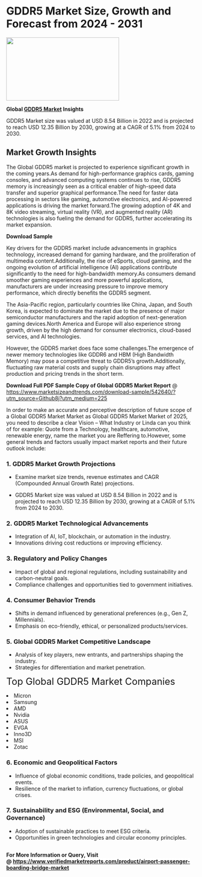 <H1>GDDR5 Market Size, Growth and Forecast from 2024 - 2031</H1><img class="aligncenter size-medium wp-image-584254" src="https://thirdeyenews.in/wp-content/uploads/2024/09/Global-Market-Research-300x168.jpeg" alt="" width="300" height="168" /><p><strong>Global&nbsp;<a href="https://www.marketsizeandtrends.com/download-sample/542640/?utm_source=Github8j?utm_medium=225">GDDR5 Market</a> Insights</strong></p><p>GDDR5 Market size was valued at USD 8.54 Billion in 2022 and is projected to reach USD 12.35 Billion by 2030, growing at a CAGR of 5.1% from 2024 to 2030.</p><p><h2>Market Growth Insights</h2> <p>The Global GDDR5 market is projected to experience significant growth in the coming years.As demand for high-performance graphics cards, gaming consoles, and advanced computing systems continues to rise, GDDR5 memory is increasingly seen as a critical enabler of high-speed data transfer and superior graphical performance.The need for faster data processing in sectors like gaming, automotive electronics, and AI-powered applications is driving the market forward.The growing adoption of 4K and 8K video streaming, virtual reality (VR), and augmented reality (AR) technologies is also fueling the demand for GDDR5, further accelerating its market expansion.</p> <p><strong>Download Sample</strong></p> <p>Key drivers for the GDDR5 market include advancements in graphics technology, increased demand for gaming hardware, and the proliferation of multimedia content.Additionally, the rise of eSports, cloud gaming, and the ongoing evolution of artificial intelligence (AI) applications contribute significantly to the need for high-bandwidth memory.As consumers demand smoother gaming experiences and more powerful applications, manufacturers are under increasing pressure to improve memory performance, which directly benefits the GDDR5 segment.</p> <p>The Asia-Pacific region, particularly countries like China, Japan, and South Korea, is expected to dominate the market due to the presence of major semiconductor manufacturers and the rapid adoption of next-generation gaming devices.North America and Europe will also experience strong growth, driven by the high demand for consumer electronics, cloud-based services, and AI technologies.</p> <p>However, the GDDR5 market does face some challenges.The emergence of newer memory technologies like GDDR6 and HBM (High Bandwidth Memory) may pose a competitive threat to GDDR5’s growth.Additionally, fluctuating raw material costs and supply chain disruptions may affect production and pricing trends in the short term.</p> <p><span class=""><strong>Download Full PDF Sample Copy of Global GDDR5 Market Report</strong> @ <a href="https://www.marketsizeandtrends.com/download-sample/542640/?utm_source=Github8j?utm_medium=225" target="_blank">https://www.marketsizeandtrends.com/download-sample/542640/?utm_source=Github8j?utm_medium=225</a></span></p><p>In order to make an accurate and perceptive description of future scope of a Global&nbsp;GDDR5 Market Market as Global&nbsp;GDDR5 Market Market of 2025, you need to describe a clear Vision &ndash; What Industry or Linda can you think of for example: Quote from a Technology, healthcare, automotive, renewable energy, name the market you are Reffering to.However, some general trends and factors usually impact market reports and their future outlook include:</p><h3>1.&nbsp;<strong>GDDR5 Market Growth Projections</strong></h3><ul><li>Examine market size trends, revenue estimates and CAGR (Compounded Annual Growth Rate) projections.</li><li><p>GDDR5 Market size was valued at USD 8.54 Billion in 2022 and is projected to reach USD 12.35 Billion by 2030, growing at a CAGR of 5.1% from 2024 to 2030.</p></li></ul><h3>2.&nbsp;<strong>GDDR5 Market Technological Advancements</strong></h3><ul><li>Integration of AI, IoT, blockchain, or automation in the industry.</li><li>Innovations driving cost reductions or improving efficiency.</li></ul><h3>3.&nbsp;<strong>Regulatory and Policy Changes</strong></h3><ul><li>Impact of global and regional regulations, including sustainability and carbon-neutral goals.</li><li>Compliance challenges and opportunities tied to government initiatives.</li></ul><h3>4.&nbsp;<strong>Consumer Behavior Trends</strong></h3><ul><li>Shifts in demand influenced by generational preferences (e.g., Gen Z, Millennials).</li><li>Emphasis on eco-friendly, ethical, or personalized products/services.</li></ul><h3>5.&nbsp;<strong>Global GDDR5 Market Competitive Landscape</strong></h3><ul><li>Analysis of key players, new entrants, and partnerships shaping the industry.</li><li>Strategies for differentiation and market penetration.</li></ul><p data-pm-slice="1 1 []"><span style="color: inherit; font-family: inherit; font-size: 25px;">Top Global GDDR5 Market Companies</span></p><div class="" data-test-id=""><p><li>Micron</li><li> Samsung</li><li> AMD</li><li> Nvidia</li><li> ASUS</li><li> EVGA</li><li> Inno3D</li><li> MSI</li><li> Zotac</li></p></div><h3>6.&nbsp;<strong>Economic and Geopolitical Factors</strong></h3><ul><li>Influence of global economic conditions, trade policies, and geopolitical events.</li><li>Resilience of the market to inflation, currency fluctuations, or global crises.</li></ul><h3>7.&nbsp;<strong>Sustainability and ESG (Environmental, Social, and Governance)</strong></h3><ul><li>Adoption of sustainable practices to meet ESG criteria.</li><li>Opportunities in green technologies and circular economy principles.</li></ul><h2><strong style="font-size: 14px;">For More Information or Query, Visit @&nbsp;</strong><a style="background-color: #ffffff; font-size: 14px;" href="https://www.marketsizeandtrends.com/report/gddr5-market/" target="_blank">https://www.verifiedmarketreports.com/product/airport-passenger-boarding-bridge-market</a></h2>